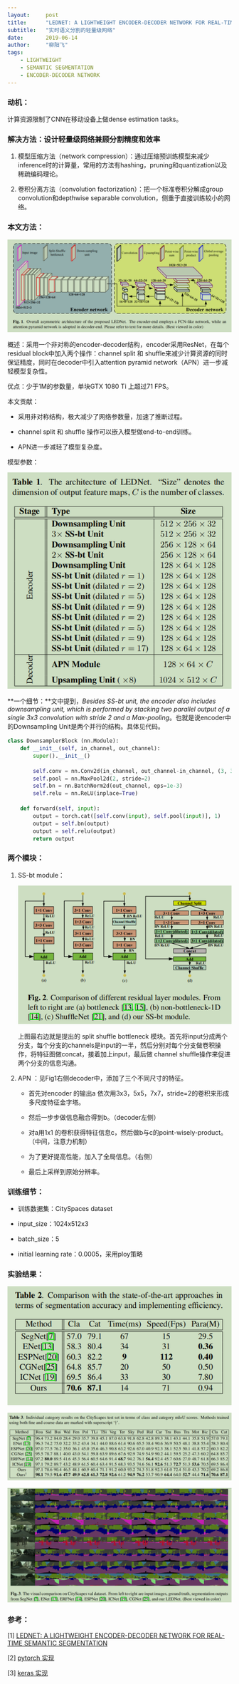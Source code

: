 ```yaml
---
layout:     post
title:      "LEDNET: A LIGHTWEIGHT ENCODER-DECODER NETWORK FOR REAL-TIME SEMANTIC SEGMENTATION"
subtitle:   "实时语义分割的轻量级网络"
date:       2019-06-14
author:     "柳阳飞"
tags:
    - LIGHTWEIGHT
    - SEMANTIC SEGMENTATION
    - ENCODER-DECODER NETWORK
---
```


### 动机：

计算资源限制了CNN在移动设备上做dense estimation tasks。

### 解决方法：设计轻量级网络兼顾分割精度和效率

1. 模型压缩方法（network compression）：通过压缩预训练模型来减少inference时的计算量，常用的方法有hashing，pruning和quantization以及稀疏编码理论。

2. 卷积分离方法（convolution factorization）：把一个标准卷积分解成group convolution和depthwise separable convolution，侧重于直接训练较小的网络。

### 本文方法：

![model](/img/20190614/model.png)

概述：采用一个非对称的encoder-decoder结构，encoder采用ResNet，在每个residual block中加入两个操作：channel split 和 shuffle来减少计算资源的同时保证精度，同时在decoder中引入attention pyramid network（APN）进一步减轻模型复杂性。

优点：少于1M的参数量，单块GTX 1080 Ti 上超过71 FPS。

本文贡献：

* 采用非对称结构，极大减少了网络参数量，加速了推断过程。

* channel split 和 shuffle 操作可以嵌入模型做end-to-end训练。

* APN进一步减轻了模型复杂度。

模型参数：

![details](/img/20190614/details.png)

**一个细节：**文中提到，*Besides SS-bt unit, the encoder also includes downsampling unit, which is performed by stacking two parallel output of a single 3x3 convolution with stride 2 and a Max-pooling*。也就是说encoder中的Downsampling Unit是两个并行的结构。具体见代码。

```python
class DownsamplerBlock (nn.Module):
    def __init__(self, in_channel, out_channel):
        super().__init__()

        self.conv = nn.Conv2d(in_channel, out_channel-in_channel, (3, 3), 			stride=2, padding=1, bias=True)
        self.pool = nn.MaxPool2d(2, stride=2)
        self.bn = nn.BatchNorm2d(out_channel, eps=1e-3)
        self.relu = nn.ReLU(inplace=True)

    def forward(self, input):
        output = torch.cat([self.conv(input), self.pool(input)], 1)
        output = self.bn(output)
		output = self.relu(output)
        return output
```



### 两个模块：

1. SS-bt module：

   ![ss-bt](/img/20190614/SS-bt.png)

   上图最右边就是提出的 split shuffle bottleneck 模块。首先将input分成两个分支，每个分支的channels是input的一半，然后分别对每个分支做卷积操作，将特征图做concat，接着加上input，最后做 channel shuffle操作来促进两个分支的信息沟通。
   
2. APN ：见Fig1右侧decoder中，添加了三个不同尺寸的特征。

   * 首先对encoder 的输出a 依次用3x3，5x5，7x7，stride=2的卷积来形成多尺度特征金字塔。

   * 然后一步步做信息融合得到b。（decoder左侧）

   * 对a用1x1 的卷积获得特征信息c，然后做b与c的point-wisely-product。（中间，注意力机制）

   * 为了更好提高性能，加入了全局信息。（右侧）

   * 最后上采样到原始分辨率。

### 训练细节：

* 训练数据集：CitySpaces dataset

* input_size：1024x512x3

* batch_size：5

* initial learning rate：0.0005，采用ploy策略

### 实验结果：

![result1](/img/20190614/result1.png)

![result2](/img/20190614/result3.png)

![result3](/img/20190614/result2.png)

### 参考：

[1] [LEDNET: A LIGHTWEIGHT ENCODER-DECODER NETWORK FOR REAL-TIME SEMANTIC SEGMENTATION](https://arxiv.org/abs/1905.02423)

[2] [pytorch 实现](https://github.com/xiaoyufenfei/LEDNet)

[3] [keras 实现](https://github.com/xidian-liuyangfei/SegmentationNet)
